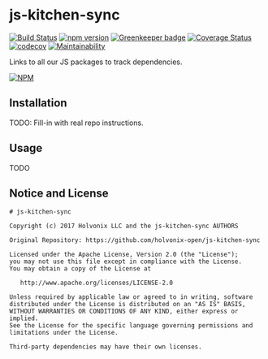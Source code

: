 # js-kitchen-sync

[![Build Status](https://travis-ci.org/holvonix-open/js-kitchen-sync.svg?branch=master)](https://travis-ci.org/holvonix-open/js-kitchen-sync)
[![npm version](https://badge.fury.io/js/%40holvonix-open%2Fjs-kitchen-sync.svg)](https://badge.fury.io/js/%40holvonix-open%2Fjs-kitchen-sync)
[![Greenkeeper badge](https://badges.greenkeeper.io/holvonix-open/js-kitchen-sync.svg)](https://greenkeeper.io/)
[![Coverage Status](https://coveralls.io/repos/github/holvonix-open/js-kitchen-sync/badge.svg?branch=master)](https://coveralls.io/github/holvonix-open/js-kitchen-sync?branch=master)
[![codecov](https://codecov.io/gh/holvonix-open/js-kitchen-sync/branch/master/graph/badge.svg)](https://codecov.io/gh/holvonix-open/js-kitchen-sync)
[![Maintainability](https://api.codeclimate.com/v1/badges/00fd649e779eeb83908b/maintainability)](https://codeclimate.com/github/holvonix-open/js-kitchen-sync/maintainability)

Links to all our JS packages to track dependencies.

[![NPM](https://nodei.co/npm/@holvonix-open/js-kitchen-sync.png?compact=true)](https://nodei.co/npm/@holvonix-open/js-kitchen-sync/)

## Installation

TODO: Fill-in with real repo instructions.

## Usage

TODO

## Notice and License

```
# js-kitchen-sync

Copyright (c) 2017 Holvonix LLC and the js-kitchen-sync AUTHORS

Original Repository: https://github.com/holvonix-open/js-kitchen-sync

Licensed under the Apache License, Version 2.0 (the "License");
you may not use this file except in compliance with the License.
You may obtain a copy of the License at

   http://www.apache.org/licenses/LICENSE-2.0

Unless required by applicable law or agreed to in writing, software
distributed under the License is distributed on an "AS IS" BASIS,
WITHOUT WARRANTIES OR CONDITIONS OF ANY KIND, either express or implied.
See the License for the specific language governing permissions and
limitations under the License.

Third-party dependencies may have their own licenses.
```
